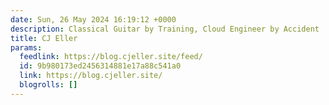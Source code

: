 ```yaml
---
date: Sun, 26 May 2024 16:19:12 +0000
description: Classical Guitar by Training, Cloud Engineer by Accident
title: CJ Eller
params:
  feedlink: https://blog.cjeller.site/feed/
  id: 9b980173ed2456314881e17a88c541a0
  link: https://blog.cjeller.site/
  blogrolls: []
---
```

